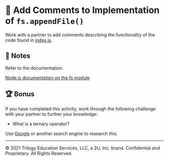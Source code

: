 # 📐 Add Comments to Implementation of `fs.appendFile()`

Work with a partner to add comments describing the functionality of the code found in [index.js](./Unsolved/index.js).

## 📝 Notes

Refer to the documentation: 

[Node.js documentation on the fs module](https://nodejs.org/api/fs.html#fs_fs_appendfile_path_data_options_callback)

## 🏆 Bonus

If you have completed this activity, work through the following challenge with your partner to further your knowledge:

* What is a ternary operator?

Use [Google](https://www.google.com) or another search engine to research this.

---
© 2021 Trilogy Education Services, LLC, a 2U, Inc. brand. Confidential and Proprietary. All Rights Reserved.